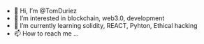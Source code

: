 - 👋 Hi, I’m @TomDuriez
- 👀 I’m interested in blockchain, web3.0, development
- 🌱 I’m currently learning solidity, REACT, Pyhton, Ethical hacking
- 📫 How to reach me ...

<!---
TomDuriez/TomDuriez is a ✨ special ✨ repository because its `README.md` (this file) appears on your GitHub profile.
You can click the Preview link to take a look at your changes.
--->
